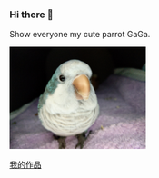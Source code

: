 ### Hi there 👋

Show everyone my cute parrot GaGa.

<img src="./IMAG3489.jpg" width="240"/>

[我的作品](https://jack850628.github.io/)
<!--
**jack850628/jack850628** is a ✨ _special_ ✨ repository because its `README.md` (this file) appears on your GitHub profile.

Here are some ideas to get you started:

- 🔭 I’m currently working on ...
- 🌱 I’m currently learning ...
- 👯 I’m looking to collaborate on ...
- 🤔 I’m looking for help with ...
- 💬 Ask me about ...
- 📫 How to reach me: ...
- 😄 Pronouns: ...
- ⚡ Fun fact: ...
-->
